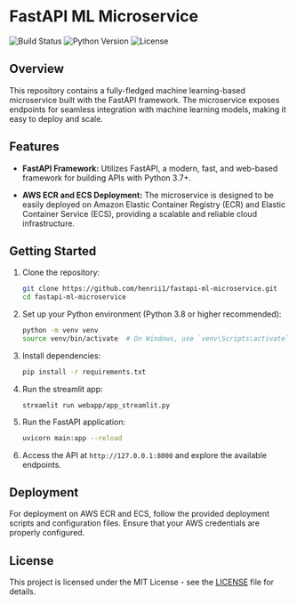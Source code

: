 # FastAPI ML Microservice

![Build Status](https://img.shields.io/badge/build-passing-brightgreen.svg)
![Python Version](https://img.shields.io/badge/python-3.8%2B-blue.svg)
![License](https://img.shields.io/badge/license-MIT-blue.svg)

## Overview

This repository contains a fully-fledged machine learning-based microservice built with the FastAPI framework. The microservice exposes endpoints for seamless integration with machine learning models, making it easy to deploy and scale.

## Features

- **FastAPI Framework:** Utilizes FastAPI, a modern, fast, and web-based framework for building APIs with Python 3.7+.

- **AWS ECR and ECS Deployment:** The microservice is designed to be easily deployed on Amazon Elastic Container Registry (ECR) and Elastic Container Service (ECS), providing a scalable and reliable cloud infrastructure.

## Getting Started

1. Clone the repository:
    ```bash
    git clone https://github.com/henrii1/fastapi-ml-microservice.git
    cd fastapi-ml-microservice
    ```

2. Set up your Python environment (Python 3.8 or higher recommended):
    ```bash
    python -m venv venv
    source venv/bin/activate  # On Windows, use `venv\Scripts\activate`
    ```

3. Install dependencies:
    ```bash
    pip install -r requirements.txt
    ```
4. Run the streamlit app:
   ```
   streamlit run webapp/app_streamlit.py
   ```
5. Run the FastAPI application:
    ```bash
    uvicorn main:app --reload
    ```

6. Access the API at `http://127.0.0.1:8000` and explore the available endpoints.

## Deployment

For deployment on AWS ECR and ECS, follow the provided deployment scripts and configuration files. Ensure that your AWS credentials are properly configured.

## License

This project is licensed under the MIT License - see the [LICENSE](LICENSE) file for details.

